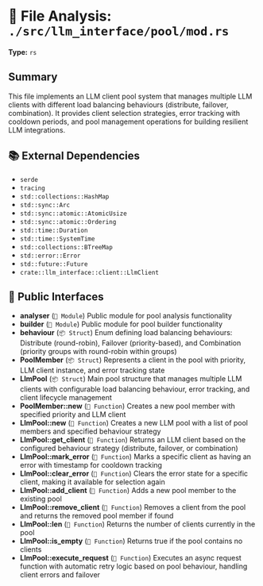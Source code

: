 # 📄 File Analysis: `./src/llm_interface/pool/mod.rs`

**Type:** `rs`

## Summary
This file implements an LLM client pool system that manages multiple LLM clients with different load balancing behaviours (distribute, failover, combination). It provides client selection strategies, error tracking with cooldown periods, and pool management operations for building resilient LLM integrations.

## 📚 External Dependencies
- `serde`
- `tracing`
- `std::collections::HashMap`
- `std::sync::Arc`
- `std::sync::atomic::AtomicUsize`
- `std::sync::atomic::Ordering`
- `std::time::Duration`
- `std::time::SystemTime`
- `std::collections::BTreeMap`
- `std::error::Error`
- `std::future::Future`
- `crate::llm_interface::client::LlmClient`

## 🔌 Public Interfaces
- **analyser** (`📁 Module`)
  Public module for pool analysis functionality
- **builder** (`📁 Module`)
  Public module for pool builder functionality
- **behaviour** (`📦 Struct`)
  Enum defining load balancing behaviours: Distribute (round-robin), Failover (priority-based), and Combination (priority groups with round-robin within groups)
- **PoolMember** (`📦 Struct`)
  Represents a client in the pool with priority, LLM client instance, and error tracking state
- **LlmPool** (`📦 Struct`)
  Main pool structure that manages multiple LLM clients with configurable load balancing behaviour, error tracking, and client lifecycle management
- **PoolMember::new** (`🔧 Function`)
  Creates a new pool member with specified priority and LLM client
- **LlmPool::new** (`🔧 Function`)
  Creates a new LLM pool with a list of pool members and specified behaviour strategy
- **LlmPool::get_client** (`🔧 Function`)
  Returns an LLM client based on the configured behaviour strategy (distribute, failover, or combination)
- **LlmPool::mark_error** (`🔧 Function`)
  Marks a specific client as having an error with timestamp for cooldown tracking
- **LlmPool::clear_error** (`🔧 Function`)
  Clears the error state for a specific client, making it available for selection again
- **LlmPool::add_client** (`🔧 Function`)
  Adds a new pool member to the existing pool
- **LlmPool::remove_client** (`🔧 Function`)
  Removes a client from the pool and returns the removed pool member if found
- **LlmPool::len** (`🔧 Function`)
  Returns the number of clients currently in the pool
- **LlmPool::is_empty** (`🔧 Function`)
  Returns true if the pool contains no clients
- **LlmPool::execute_request** (`🔧 Function`)
  Executes an async request function with automatic retry logic based on pool behaviour, handling client errors and failover
